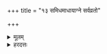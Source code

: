 +++
title = "१३ समिधमाधायाग्ने सर्वव्रतो"

+++
<details><summary>मूलम्</summary>

स॒मिध॑मा॒धाया॑ग्ने॒ सर्व॑व्रतो भूयास॒२ꣳ॒ स्वाहा॑ ।  
</details>
<details><summary>हरदत्तः</summary>

समिधमिति ॥ हे अग्ने अहं इमां समिधमाधाय सर्वव्रतः परिपूर्णव्रतो भूयासम् ॥
</details>